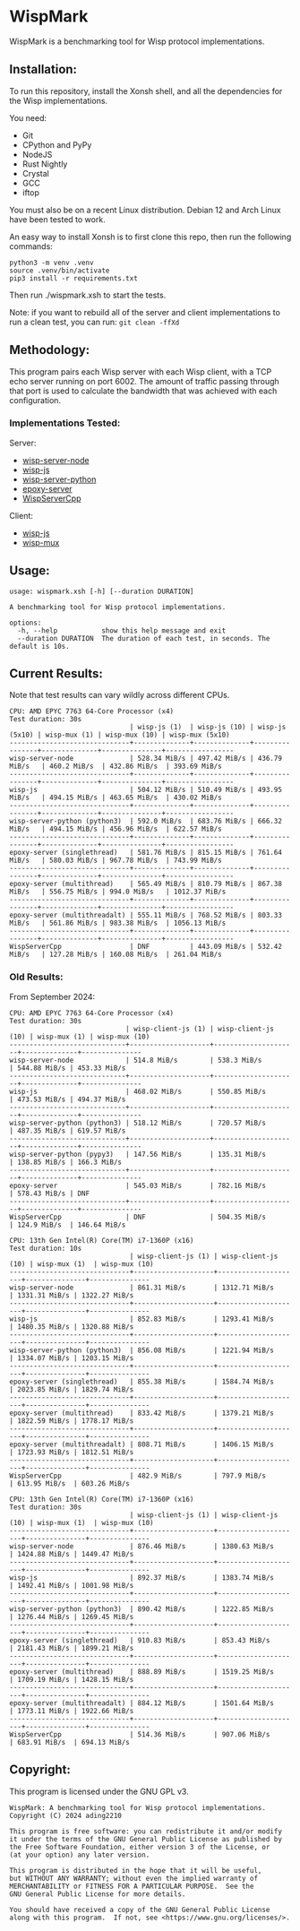 # WispMark

WispMark is a benchmarking tool for Wisp protocol implementations.

## Installation:
To run this repository, install the Xonsh shell, and all the dependencies for the Wisp implementations. 

You need:
- Git
- CPython and PyPy
- NodeJS
- Rust Nightly
- Crystal
- GCC
- iftop

You must also be on a recent Linux distribution. Debian 12 and Arch Linux have been tested to work.

An easy way to install Xonsh is to first clone this repo, then run the following commands:
```
python3 -m venv .venv
source .venv/bin/activate
pip3 install -r requirements.txt
```

Then run ./wispmark.xsh to start the tests.

Note: if you want to rebuild all of the server and client implementations to run a clean test, you can run: `git clean -ffXd`

## Methodology:
This program pairs each Wisp server with each Wisp client, with a TCP echo server running on port 6002. The amount of traffic passing through that port is used to calculate the bandwidth that was achieved with each configuration. 

### Implementations Tested:
Server:
- [wisp-server-node](https://github.com/MercuryWorkshop/wisp-server-node)
- [wisp-js](https://github.com/MercuryWorkshop/wisp-client-js/blob/rewrite/src/server)
- [wisp-server-python](https://github.com/MercuryWorkshop/wisp-server-python)
- [epoxy-server](https://github.com/MercuryWorkshop/epoxy-tls/tree/multiplexed/server)
- [WispServerCpp](https://github.com/FoxMoss/WispServerCpp)

Client:
- [wisp-js](https://github.com/MercuryWorkshop/wisp-client-js/blob/rewrite/src/client)
- [wisp-mux](https://github.com/MercuryWorkshop/epoxy-tls/tree/multiplexed/simple-wisp-client)

## Usage:
```
usage: wispmark.xsh [-h] [--duration DURATION]

A benchmarking tool for Wisp protocol implementations.

options:
  -h, --help           show this help message and exit
  --duration DURATION  The duration of each test, in seconds. The default is 10s.
```

## Current Results:
Note that test results can vary wildly across different CPUs.

```
CPU: AMD EPYC 7763 64-Core Processor (x4)
Test duration: 30s
                              | wisp-js (1)  | wisp-js (10) | wisp-js (5x10) | wisp-mux (1) | wisp-mux (10) | wisp-mux (5x10)
------------------------------+--------------+--------------+----------------+--------------+---------------+-----------------
wisp-server-node              | 528.34 MiB/s | 497.42 MiB/s | 436.79 MiB/s   | 460.2 MiB/s  | 432.86 MiB/s  | 393.69 MiB/s
------------------------------+--------------+--------------+----------------+--------------+---------------+-----------------
wisp-js                       | 504.12 MiB/s | 510.49 MiB/s | 493.95 MiB/s   | 494.15 MiB/s | 463.65 MiB/s  | 430.02 MiB/s
------------------------------+--------------+--------------+----------------+--------------+---------------+-----------------
wisp-server-python (python3)  | 592.0 MiB/s  | 683.76 MiB/s | 666.32 MiB/s   | 494.15 MiB/s | 456.96 MiB/s  | 622.57 MiB/s
------------------------------+--------------+--------------+----------------+--------------+---------------+-----------------
epoxy-server (singlethread)   | 581.76 MiB/s | 815.15 MiB/s | 761.64 MiB/s   | 580.03 MiB/s | 967.78 MiB/s  | 743.99 MiB/s
------------------------------+--------------+--------------+----------------+--------------+---------------+-----------------
epoxy-server (multithread)    | 565.49 MiB/s | 810.79 MiB/s | 867.38 MiB/s   | 556.75 MiB/s | 994.0 MiB/s   | 1012.37 MiB/s
------------------------------+--------------+--------------+----------------+--------------+---------------+-----------------
epoxy-server (multithreadalt) | 555.11 MiB/s | 768.52 MiB/s | 803.33 MiB/s   | 561.86 MiB/s | 983.38 MiB/s  | 1056.13 MiB/s
------------------------------+--------------+--------------+----------------+--------------+---------------+-----------------
WispServerCpp                 | DNF          | 443.09 MiB/s | 532.42 MiB/s   | 127.28 MiB/s | 160.08 MiB/s  | 261.04 MiB/s
```

### Old Results:

From September 2024:
```
CPU: AMD EPYC 7763 64-Core Processor (x4)
Test duration: 30s
                             | wisp-client-js (1) | wisp-client-js (10) | wisp-mux (1) | wisp-mux (10)
-----------------------------+--------------------+---------------------+--------------+---------------
wisp-server-node             | 514.8 MiB/s        | 538.3 MiB/s         | 544.88 MiB/s | 453.33 MiB/s 
-----------------------------+--------------------+---------------------+--------------+---------------
wisp-js                      | 468.02 MiB/s       | 550.85 MiB/s        | 473.53 MiB/s | 494.37 MiB/s 
-----------------------------+--------------------+---------------------+--------------+---------------
wisp-server-python (python3) | 518.12 MiB/s       | 720.57 MiB/s        | 487.35 MiB/s | 619.57 MiB/s 
-----------------------------+--------------------+---------------------+--------------+---------------
wisp-server-python (pypy3)   | 147.56 MiB/s       | 135.31 MiB/s        | 138.85 MiB/s | 166.3 MiB/s  
-----------------------------+--------------------+---------------------+--------------+---------------
epoxy-server                 | 545.03 MiB/s       | 782.16 MiB/s        | 578.43 MiB/s | DNF          
-----------------------------+--------------------+---------------------+--------------+---------------
WispServerCpp                | DNF                | 504.35 MiB/s        | 124.9 MiB/s  | 146.64 MiB/s 

CPU: 13th Gen Intel(R) Core(TM) i7-1360P (x16)
Test duration: 10s
                              | wisp-client-js (1) | wisp-client-js (10) | wisp-mux (1)  | wisp-mux (10)
------------------------------+--------------------+---------------------+---------------+---------------
wisp-server-node              | 861.31 MiB/s       | 1312.71 MiB/s       | 1331.31 MiB/s | 1322.27 MiB/s
------------------------------+--------------------+---------------------+---------------+---------------
wisp-js                       | 852.83 MiB/s       | 1293.41 MiB/s       | 1480.35 MiB/s | 1320.88 MiB/s
------------------------------+--------------------+---------------------+---------------+---------------
wisp-server-python (python3)  | 856.08 MiB/s       | 1221.94 MiB/s       | 1334.07 MiB/s | 1203.15 MiB/s
------------------------------+--------------------+---------------------+---------------+---------------
epoxy-server (singlethread)   | 855.38 MiB/s       | 1584.74 MiB/s       | 2023.85 MiB/s | 1829.74 MiB/s
------------------------------+--------------------+---------------------+---------------+---------------
epoxy-server (multithread)    | 833.42 MiB/s       | 1379.21 MiB/s       | 1822.59 MiB/s | 1778.17 MiB/s
------------------------------+--------------------+---------------------+---------------+---------------
epoxy-server (multithreadalt) | 808.71 MiB/s       | 1406.15 MiB/s       | 1723.93 MiB/s | 1812.51 MiB/s
------------------------------+--------------------+---------------------+---------------+---------------
WispServerCpp                 | 482.9 MiB/s        | 797.9 MiB/s         | 613.95 MiB/s  | 603.26 MiB/s

CPU: 13th Gen Intel(R) Core(TM) i7-1360P (x16)
Test duration: 30s
                              | wisp-client-js (1) | wisp-client-js (10) | wisp-mux (1)  | wisp-mux (10)
------------------------------+--------------------+---------------------+---------------+---------------
wisp-server-node              | 876.46 MiB/s       | 1380.63 MiB/s       | 1424.88 MiB/s | 1449.47 MiB/s
------------------------------+--------------------+---------------------+---------------+---------------
wisp-js                       | 892.37 MiB/s       | 1383.74 MiB/s       | 1492.41 MiB/s | 1001.98 MiB/s
------------------------------+--------------------+---------------------+---------------+---------------
wisp-server-python (python3)  | 890.42 MiB/s       | 1222.85 MiB/s       | 1276.44 MiB/s | 1269.45 MiB/s
------------------------------+--------------------+---------------------+---------------+---------------
epoxy-server (singlethread)   | 910.83 MiB/s       | 853.43 MiB/s        | 2181.43 MiB/s | 1899.21 MiB/s
------------------------------+--------------------+---------------------+---------------+---------------
epoxy-server (multithread)    | 888.89 MiB/s       | 1519.25 MiB/s       | 1709.19 MiB/s | 1428.15 MiB/s
------------------------------+--------------------+---------------------+---------------+---------------
epoxy-server (multithreadalt) | 884.12 MiB/s       | 1501.64 MiB/s       | 1773.11 MiB/s | 1922.66 MiB/s
------------------------------+--------------------+---------------------+---------------+---------------
WispServerCpp                 | 514.36 MiB/s       | 907.06 MiB/s        | 683.91 MiB/s  | 694.13 MiB/s 
```

## Copyright:
This program is licensed under the GNU GPL v3.

```
WispMark: A benchmarking tool for Wisp protocol implementations.
Copyright (C) 2024 ading2210

This program is free software: you can redistribute it and/or modify
it under the terms of the GNU General Public License as published by
the Free Software Foundation, either version 3 of the License, or
(at your option) any later version.

This program is distributed in the hope that it will be useful,
but WITHOUT ANY WARRANTY; without even the implied warranty of
MERCHANTABILITY or FITNESS FOR A PARTICULAR PURPOSE.  See the
GNU General Public License for more details.

You should have received a copy of the GNU General Public License
along with this program.  If not, see <https://www.gnu.org/licenses/>.
```

